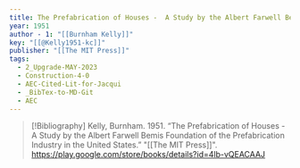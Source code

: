```yaml
---
title: The Prefabrication of Houses -  A Study by the Albert Farwell Bemis Foundation of the Prefabrication Industry in the United States
year: 1951
author - 1: "[[Burnham Kelly]]"
key: "[[@Kelly1951-kc]]"
publisher: "[[The MIT Press]]"
tags:
  - 2_Upgrade-MAY-2023
  - Construction-4-0
  - AEC-Cited-Lit-for-Jacqui
  - _BibTex-to-MD-Git
  - AEC
---
```


> [!Bibliography]
> Kelly, Burnham. 1951. “The Prefabrication of Houses -  A Study by the Albert Farwell Bemis Foundation of the Prefabrication Industry in the United States.” "[[The MIT Press]]". https://play.google.com/store/books/details?id=4lb-vQEACAAJ